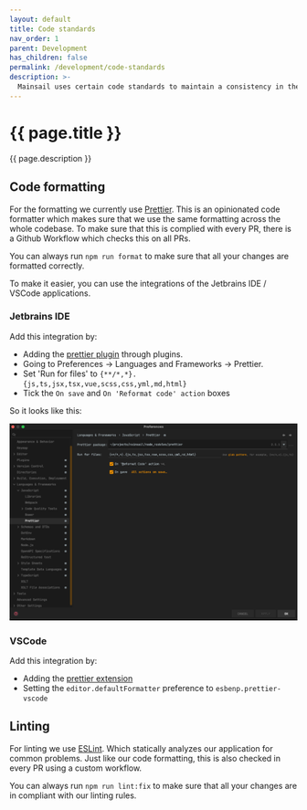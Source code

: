 ```yaml
---
layout: default
title: Code standards
nav_order: 1
parent: Development
has_children: false
permalink: /development/code-standards
description: >-
  Mainsail uses certain code standards to maintain a consistency in the code.
---
```


# {{ page.title }}
{{ page.description }}

## Code formatting

For the formatting we currently use [Prettier](https://prettier.io/). 
This is an opinionated code formatter which makes sure that we use the same formatting across the whole codebase. 
To make sure that this is complied with every PR, there is a Github Workflow which checks this on all PRs.

You can always run `npm run format` to make sure that all your changes are formatted correctly.

To make it easier, you can use the integrations of the Jetbrains IDE / VSCode applications.

### Jetbrains IDE

Add this integration by:
- Adding the [prettier plugin](https://plugins.jetbrains.com/plugin/10456-prettier) through plugins. 
- Going to Preferences -> Languages and Frameworks -> Prettier.
- Set 'Run for files' to `{**/*,*}.{js,ts,jsx,tsx,vue,scss,css,yml,md,html}`
- Tick the `On save` and `On 'Reformat code' action` boxes

So it looks like this:

![Jetbrains prettier config](../assets/img/prettier-config-jetbrains.png)

### VSCode

Add this integration by:
- Adding the [prettier extension](https://marketplace.visualstudio.com/items?itemName=esbenp.prettier-vscode)
- Setting the `editor.defaultFormatter` preference to `esbenp.prettier-vscode`

## Linting

For linting we use [ESLint](https://eslint.org/). Which statically analyzes our application for common problems. 
Just like our code formatting, this is also checked in every PR using a custom workflow.

You can always run `npm run lint:fix` to make sure that all your changes are in compliant with our linting rules.